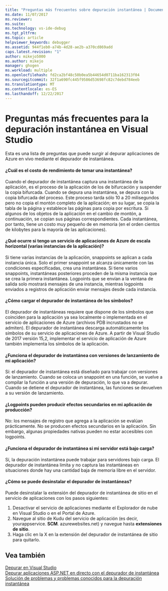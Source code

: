 ```yaml
---
title: "Preguntas más frecuentes sobre depuración instantánea | Documentos de Microsoft"
ms.date: 11/07/2017
ms.reviewer: 
ms.suite: 
ms.technology: vs-ide-debug
ms.tgt_pltfrm: 
ms.topic: article
helpviewer_keywords: debugger
ms.assetid: 944f1eb0-a74b-4d28-ae2b-a370cd869add
caps.latest.revision: "1"
author: mikejo5000
ms.author: mikejo
manager: ghogen
ms.workload: multiple
ms.openlocfilehash: fd2ca2bf48c50b0ea5b44654d0711ba162313f04
ms.sourcegitcommit: 32f1a690fc445f9586d53698fc82c7debd784eeb
ms.translationtype: MT
ms.contentlocale: es-ES
ms.lasthandoff: 12/22/2017
---
```

# <a name="frequently-asked-questions-for-snapshot-debugging-in-visual-studio"></a>Preguntas más frecuentes para la depuración instantánea en Visual Studio

Esta es una lista de preguntas que puede surgir al depurar aplicaciones de Azure en vivo mediante el depurador de instantánea.

#### <a name="what-is-the-performance-cost-of-taking-a-snapshot"></a>¿Cuál es el costo de rendimiento de tomar una instantánea?

Cuando el depurador de instantánea captura una instantánea de la aplicación, es el proceso de la aplicación de los de bifurcación y suspender la copia bifurcada. Cuando se depura una instantánea, se depura con la copia bifurcada del proceso. Este proceso tarda sólo 10 a 20 milisegundos pero no copia el montón completo de la aplicación; en su lugar, se copia la tabla de la página y establece las páginas para copia por escritura. Si algunos de los objetos de la aplicación en el cambio de montón, a continuación, se copian sus páginas correspondientes. Cada instantánea, por tanto, tiene un costo muy pequeño de en memoria (en el orden cientos de kilobytes para la mayoría de las aplicaciones). 

#### <a name="what-happens-if-i-have-a-scaled-out-azure-app-service-multiple-instances-of-my-app"></a>¿Qué ocurre si tengo un servicio de aplicaciones de Azure de escala horizontal (varias instancias de la aplicación)?

Si tiene varias instancias de la aplicación, snappoints se aplican a cada instancia única. Solo el primer snappoint se alcanza únicamente con las condiciones especificadas, crea una instantánea. Si tiene varios snappoints, instantáneas posteriores proceden de la misma instancia que se crea la primera instantánea. Logpoints que se envían a la ventana de salida solo mostrará mensajes de una instancia, mientras logpoints enviados a registros de aplicación enviar mensajes desde cada instancia. 

#### <a name="how-does-the-snapshot-debugger-load-symbols"></a>¿Cómo cargar el depurador de instantánea de los símbolos?

El depurador de instantáneas requiere que dispone de los símbolos que coinciden para la aplicación ya sea localmente o implementada en el servicio de aplicaciones de Azure (archivos PDB incrustados no se admiten). El depurador de instantánea descarga automáticamente los símbolos de su servicio de aplicaciones de Azure. A partir de Visual Studio de 2017 versión 15,2, implementar el servicio de aplicación de Azure también implementa los símbolos de la aplicación.

#### <a name="does-the-snapshot-debugger-work-against-release-builds-of-my-application"></a>¿Funciona el depurador de instantánea con versiones de lanzamiento de mi aplicación?

Sí: el depurador de instantánea está diseñado para trabajar con versiones de lanzamiento. Cuando se coloca un snappoint en una función, se vuelve a compilar la función a una versión de depuración, lo que va a depurar. Cuando se detiene el depurador de instantánea, las funciones se devuelven a su versión de lanzamiento. 

#### <a name="can-logpoints-cause-side-effects-in-my-production-application"></a>¿Logpoints pueden producir efectos secundarios en mi aplicación de producción?

No: los mensajes de registro que agrega a la aplicación se evalúan prácticamente. No se producen efectos secundarios en la aplicación. Sin embargo, algunas propiedades nativas pueden no estar accesibles con logpoints. 

#### <a name="does-the-snapshot-debugger-work-if-my-server-is-under-load"></a>¿Funciona el depurador de instantánea si mi servidor está bajo carga?

Sí, la depuración instantánea puede trabajar para servidores bajo carga. El depurador de instantánea limita y no captura las instantáneas en situaciones donde hay una cantidad baja de memoria libre en el servidor.

#### <a name="how-do-i-uninstall-the-snapshot-debugger"></a>¿Cómo se puede desinstalar el depurador de instantáneas?

Puede desinstalar la extensión del depurador de instantánea de sitio en el servicio de aplicaciones con los pasos siguientes:

1. Desactivar el servicio de aplicaciones mediante el Explorador de nube en Visual Studio o en el Portal de Azure.
1. Navegue al sitio de Kudu del servicio de aplicación (es decir, yourappservice. **SCM**. azurewebsites.net) y navegue hasta **extensiones de sitio**.
1. Haga clic en la X en la extensión del depurador de instantánea de sitio para quitarlo.

## <a name="see-also"></a>Vea también

[Depurar en Visual Studio](../debugger/index.md)  
[Depurar aplicaciones ASP.NET en directo con el depurador de instantánea](../debugger/debug-live-azure-applications.md)  
[Solución de problemas y problemas conocidos para la depuración instantánea](../debugger/debug-live-azure-apps-troubleshooting.md)
